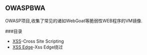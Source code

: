 ## OWASPBWA
OWASP项目,收集了常见的诸如WebGoat等脆弱性WEB程序的VM镜像.

###目录
- [XSS](web2.0-xss.md)-Cross Site Scripting 
- [XSS Edge](xss-edge.md)-Xss Edge绕过
